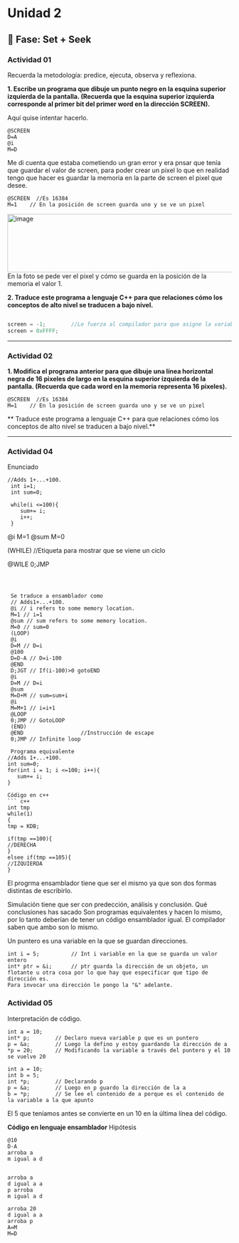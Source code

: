 # Unidad 2

## 🔎 Fase: Set + Seek

### Actividad 01
Recuerda la metodología: predice, ejecuta, observa y reflexiona.

**1. Escribe un programa que dibuje un punto negro en la esquina superior izquierda de la pantalla. (Recuerda que la esquina superior izquierda corresponde al primer bit del primer word en la dirección SCREEN).**

Aquí quise intentar hacerlo.
```
@SCREEN
D=A
@i
M=D
```
Me di cuenta que estaba cometiendo un gran error y era pnsar que tenía que guardar el valor de screen, para poder crear un pixel lo que en realidad tengo que hacer es  guardar la memoria en la parte de screen el pixel que desee.

```
@SCREEN  //Es 16384
M=1    // En la posición de screen guarda uno y se ve un pixel
```
<img width="634" height="131" alt="image" src="https://github.com/user-attachments/assets/27835f1b-e326-4f29-8081-ff00cee125fd" />
En la foto se pede ver el pixel y cómo se guarda en la posición de la memoria el valor 1.

**2. Traduce este programa a lenguaje C++ para que relaciones cómo los conceptos de alto nivel se traducen a bajo nivel.**

``` c#

``` 

``` c#
screen = -1;        //Le fuerza al compilador para que asigne la variable a 16384
screen = 0xFFFF;
``` 

---
### Actividad 02
**1. Modifica el programa anterior para que dibuje una línea horizontal negra de 16 pixeles de largo en la esquina superior izquierda de la pantalla. (Recuerda que cada word en la memoria representa 16 pixeles).**


``` 
@SCREEN  //Es 16384
M=1    // En la posición de screen guarda uno y se ve un pixel
``` 

** Traduce este programa a lenguaje C++ para que relaciones cómo los conceptos de alto nivel se traducen a bajo nivel.**


---
### Actividad 04
Enunciado
``` 
//Adds 1+...+100.
 int i=1;
 int sum=0;

 while(i <=100){
    sum+= i;
    i++;
 }
```
@i
M=1
@sum
M=0

(WHILE)     //Etiqueta para mostrar que se viene un ciclo


@WILE
0;JMP
```



 Se traduce a ensamblador como 
 // Adds1+...+100.
 @i // i refers to some memory location.
 M=1 // i=1
 @sum // sum refers to some memory location.
 M=0 // sum=0
 (LOOP)
 @i
 D=M // D=i
 @100
 D=D-A // D=i-100
 @END
 D;JGT // If(i-100)>0 gotoEND
 @i
 D=M // D=i
 @sum
 M=D+M // sum=sum+i
 @i
 M=M+1 // i=i+1
 @LOOP
 0;JMP // GotoLOOP
 (END)
 @END                  //Instrucción de escape
 0;JMP // Infinite loop

 Programa equivalente
//Adds 1+...+100.
int sum=0;
for(int i = 1; i <=100; i++){
   sum+= i;
}

Código en c++
``` c++
int tmp
while(1)
{
tmp = KDB;

if(tmp ==100){
//DERECHA
}
elsee if(tmp ==105){
//IZQUIERDA
}
``` 

El progrma ensamblador tiene que ser el mismo ya que son dos formas distintas de escribirlo.

Simulación tiene que ser con predección, análisis y conclusión. Qué conclusiones has sacado
Son programas equivalentes y hacen lo mismo, por lo tanto deberían de tener un código ensamblador igual. El compilador saben que ambo son lo mismo.

Un puntero es una variable en la que se guardan direcciones.


``` 
int i = 5;          // Int i variable en la que se guarda un valor entero
int* ptr = &i;      // ptr guarda la dirección de un objeto, un flotante u otra cosa por lo que hay que especificar que tipo de dirección es.
Para invocar una dirección le pongo la "&" adelante.

``` 
### Actividad 05
Interpretación de código.

``` 
int a = 10;
int* p;        // Declaro nueva variable p que es un puntero
p = &a;        // Luego la defino y estoy guardando la dirección de a
*p = 20;       // Modificando la variable a través del puntero y el 10 se vuelve 20
``` 

``` 
int a = 10;
int b = 5;
int *p;        // Declarando p
p = &a;        // Luego en p guardo la dirección de la a
b = *p;        // Se lee el contenido de a porque es el contenido de la variable a la que apunto
```

El 5 que teníamos antes se convierte en un 10 en la última línea del código.

**Código en lenguaje ensamblador**
Hipótesis
```
@10
D-A
arroba a
m igual a d


arroba a
d igual a a
p arroba
m igual a d

arroba 20
d igual a a
arroba p
A=M
M=D



``` 




